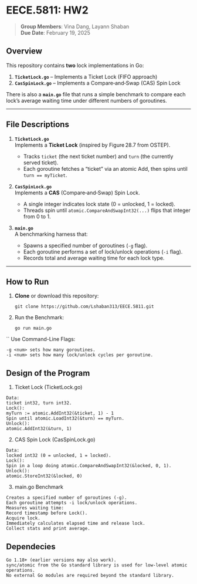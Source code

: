 # EECE.5811: HW2

> **Group Members**: Vina Dang, Layann Shaban  
> **Due Date**: February 19, 2025  

## Overview
This repository contains **two** lock implementations in Go:

1. **`TicketLock.go`** – Implements a Ticket Lock (FIFO approach)  
2. **`CasSpinLock.go`** – Implements a Compare‐and‐Swap (CAS) Spin Lock  

There is also a **`main.go`** file that runs a simple benchmark to compare each lock’s average waiting time under different numbers of goroutines.

---

## File Descriptions

1. **`TicketLock.go`**  
   Implements a **Ticket Lock** (inspired by Figure 28.7 from OSTEP).  
   - Tracks `ticket` (the next ticket number) and `turn` (the currently served ticket).  
   - Each goroutine fetches a “ticket” via an atomic Add, then spins until `turn == myTicket`.

2. **`CasSpinLock.go`**  
   Implements a **CAS** (Compare‐and‐Swap) Spin Lock.  
   - A single integer indicates lock state (0 = unlocked, 1 = locked).  
   - Threads spin until `atomic.CompareAndSwapInt32(...)` flips that integer from 0 to 1.

3. **`main.go`**  
   A benchmarking harness that:
   - Spawns a specified number of goroutines (`-g` flag).
   - Each goroutine performs a set of lock/unlock operations (`-i` flag).
   - Records total and average waiting time for each lock type.

---

## How to Run

1. **Clone** or download this repository:
   ```
   git clone https://github.com/Lshaban313/EECE.5811.git
    ```
2. Run the Benchmark:
   ```
   go run main.go
``
   Use Command-Line Flags:
```
-g <num> sets how many goroutines.
-i <num> sets how many lock/unlock cycles per goroutine.
```
## Design of the Program 

1. Ticket Lock (TicketLock.go)
```
Data:
ticket int32, turn int32.
Lock():
myTurn := atomic.AddInt32(&ticket, 1) - 1
Spin until atomic.LoadInt32(&turn) == myTurn.
Unlock():
atomic.AddInt32(&turn, 1)
```
2. CAS Spin Lock (CasSpinLock.go)
```
Data:
locked int32 (0 = unlocked, 1 = locked).
Lock():
Spin in a loop doing atomic.CompareAndSwapInt32(&locked, 0, 1).
Unlock():
atomic.StoreInt32(&locked, 0)
```
3. main.go Benchmark
```
Creates a specified number of goroutines (-g).
Each goroutine attempts -i lock/unlock operations.
Measures waiting time:
Record timestamp before Lock().
Acquire lock.
Immediately calculates elapsed time and release lock.
Collect stats and print average.
```
## Dependecies
```
Go 1.18+ (earlier versions may also work).
sync/atomic from the Go standard library is used for low‐level atomic operations.
No external Go modules are required beyond the standard library.



